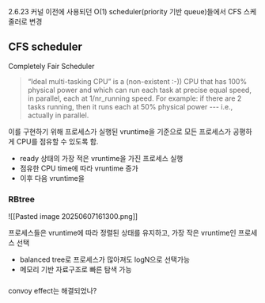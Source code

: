 
2.6.23 커널 이전에 사용되던 O(1) scheduler(priority 기반 queue)들에서 CFS 스케줄러로 변경

## CFS scheduler

Completely Fair Scheduler

> “Ideal multi-tasking CPU” is a (non-existent :-)) CPU that has 100% physical power and which can run each task at precise equal speed, in parallel, each at 1/nr_running speed. For example: if there are 2 tasks running, then it runs each at 50% physical power --- i.e., actually in parallel.

이를 구현하기 위해 프로세스가 실행된 vruntime을 기준으로 모든 프로세스가 공평하게 CPU를 점유할 수 있도록 함.

- ready 상태의 가장 적은 vruntime을 가진 프로세스 실행
- 점유한 CPU time에 따라 vruntime 증가
- 이후 다음 vruntime을 


### RBtree

![[Pasted image 20250607161300.png]]

프로세스들은 vruntime에 따라 정렬된 상태를 유지하고, 가장 작은 vruntime인 프로세스 선택


- balanced tree로 프로세스가 많아져도 logN으로 선택가능
- 메모리 기반 자료구조로 빠른 탐색 가능


### 
convoy effect는 해결되었나?

